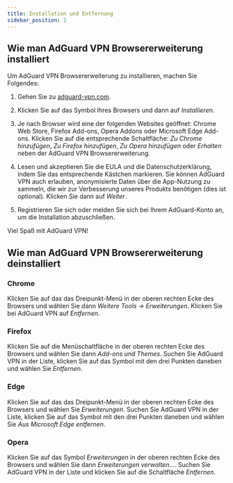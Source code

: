 ```yaml
---
title: Installation und Entfernung
sidebar_position: 2
---
```


## Wie man AdGuard VPN Browsererweiterung installiert

Um AdGuard VPN Browsererweiterung zu installieren, machen Sie Folgendes:

1. Gehen Sie zu [adguard-vpn.com](https://adguard-vpn.com/browser-extension/overview.html).

2. Klicken Sie auf das Symbol Ihres Browsers und dann auf *Installieren*.

3. Je nach Browser wird eine der folgenden Websites geöffnet: Chrome Web Store, Firefox Add-ons, Opera Addons oder Microsoft Edge Add-ons. Klicken Sie auf die entsprechende Schaltfläche: *Zu Chrome hinzufügen*, *Zu Firefox hinzufügen*, *Zu Opera hinzufügen* oder *Erhalten* neben der AdGuard VPN Browsererweiterung.

4. Lesen und akzeptieren Sie die EULA und die Datenschutzerklärung, indem Sie das entsprechende Kästchen markieren. Sie können AdGuard VPN auch erlauben, anonymisierte Daten über die App-Nutzung zu sammeln, die wir zur Verbesserung unseres Produkts benötigen (dies ist optional). Klicken Sie dann auf *Weiter*.

5. Registrieren Sie sich oder melden Sie sich bei Ihrem AdGuard-Konto an, um die Installation abzuschließen.

Viel Spaß mit AdGuard VPN!

## Wie man AdGuard VPN Browsererweiterung deinstalliert

### Chrome

Klicken Sie auf das das Dreipunkt-Menü in der oberen rechten Ecke des Browsers und wählen Sie dann *Weitere Tools → Erweiterungen*. Klicken Sie bei AdGuard VPN auf *Entfernen*.

### Firefox

Klicken Sie auf die Menüschaltfläche in der oberen rechten Ecke des Browsers und wählen Sie dann *Add-ons und Themes*. Suchen Sie AdGuard VPN in der Liste, klicken Sie auf das Symbol mit den drei Punkten daneben und wählen Sie *Entfernen*.

### Edge

Klicken Sie auf das das Dreipunkt-Menü in der oberen rechten Ecke des Browsers und wählen Sie *Erweiterungen*. Suchen Sie AdGuard VPN in der Liste, klicken Sie auf das Symbol mit den drei Punkten daneben und wählen Sie *Aus Microsoft Edge entfernen*.

### Opera

Klicken Sie auf das Symbol *Erweiterungen* in der oberen rechten Ecke des Browsers und wählen Sie dann *Erweiterungen verwalten...*. Suchen Sie AdGuard VPN in der Liste und klicken Sie auf die Schaltfläche *Entfernen*.  
